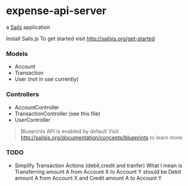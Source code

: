 # expense-api-server

a [Sails](http://sailsjs.org) application

Install Sails.js
To get started visit http://sailsjs.org/get-started


### Models
- Account
- Transaction
- User (not in use currently)

### Controllers
- AccountController
- TransactionController (see this file)
- UserController

> Blueprints API is enabled by default
> Visit http://sailsjs.org/documentation/concepts/blueprints to learn more

### TODO
- Simplify Transaction Actions (debit,credit and tranfer)
  What I mean is Transferring amount A from Account X to Account Y should be Debit amount A from Account X and Credit amount A to Account Y
